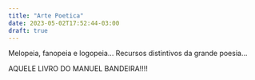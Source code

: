 ```yaml
---
title: "Arte Poetica"
date: 2023-05-02T17:52:44-03:00
draft: true
---
```


Melopeia, fanopeia e logopeia... Recursos distintivos da grande poesia...


AQUELE LIVRO DO MANUEL BANDEIRA!!!!

[^antunes]: ANTUNES, Carlos Leonardo Bonturim. Ritmo e sonoridade na poesia grega antiga. São Paulo: Humanitas, 2009, p. 35.
